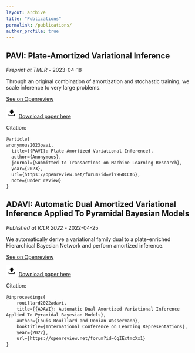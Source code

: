```yaml
---
layout: archive
title: "Publications"
permalink: /publications/
author_profile: true
---
```


## PAVI: Plate-Amortized Variational Inference
*Preprint at TMLR* - 2023-04-18

Through an original combination of amortization and stochastic training, we scale inference to very large problems.

[See on Openreview](https://openreview.net/forum?id=vlY9GDCCA6)

<img src="/images/download_logo.png" alt="download_logo" width="30"/> [Download paper here](/files/PAVI_preprint.pdf)

Citation:
```
@article{
anonymous2023pavi,
  title={{PAVI}: Plate-Amortized Variational Inference},
  author={Anonymous},
  journal={Submitted to Transactions on Machine Learning Research},
  year={2023},
  url={https://openreview.net/forum?id=vlY9GDCCA6},
  note={Under review}
}
```

## ADAVI: Automatic Dual Amortized Variational Inference Applied To Pyramidal Bayesian Models
*Published at ICLR 2022* - 2022-04-25

We automatically derive a variational family dual to a plate-enriched Hierarchical Bayesian Network and perform amortized inference.

[See on Openreview](https://openreview.net/forum?id=CgIEctmcXx1)

<img src="/images/download_logo.png" alt="download_logo" width="30"/> [Download paper here](/files/ADAVI_ICLR2022.pdf)

Citation:
```
@inproceedings{
    rouillard2022adavi,
    title={{ADAVI}: Automatic Dual Amortized Variational Inference Applied To Pyramidal Bayesian Models},
    author={Louis Rouillard and Demian Wassermann},
    booktitle={International Conference on Learning Representations},
    year={2022},
    url={https://openreview.net/forum?id=CgIEctmcXx1}
}
```